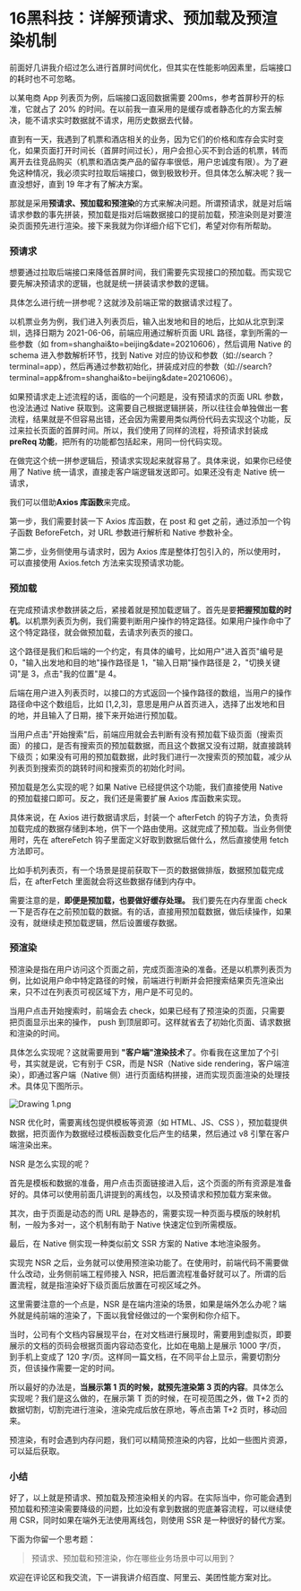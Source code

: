# 16黑科技：详解预请求、预加载及预渲染机制

前面好几讲我介绍过怎么进行首屏时间优化，但其实在性能影响因素里，后端接口的耗时也不可忽略。

以某电商 App 列表页为例，后端接口返回数据需要 200ms，参考首屏秒开的标准，它就占了 20% 的时间。在以前我一直采用的是缓存或者静态化的方案去解决，能不请求实时数据就不请求，用历史数据去代替。

直到有一天，我遇到了机票和酒店相关的业务，因为它们的价格和库存会实时变化，如果页面打开时间长（首屏时间过长），用户会担心买不到合适的机票，转而离开去往竞品购买（机票和酒店类产品的留存率很低，用户忠诚度有限）。为了避免这种情况，我必须实时拉取后端接口，做到极致秒开。但具体怎么解决呢？我一直没想好，直到 19 年才有了解决方案。

那就是采用**预请求、预加载和预渲染**的方式来解决问题。所谓预请求，就是对后端请求参数的事先拼装，预加载是指对后端数据接口的提前加载，预渲染则是对要渲染页面预先进行渲染。接下来我就为你详细介绍下它们，希望对你有所帮助。

### 预请求

想要通过拉取后端接口来降低首屏时间，我们需要先实现接口的预加载。而实现它要先解决预请求的逻辑，也就是统一拼装请求参数的逻辑。

具体怎么进行统一拼参呢？这就涉及前端正常的数据请求过程了。

以机票业务为例，我们进入列表页后，输入出发地和目的地后，比如从北京到深圳，选择日期为 2021-06-06，前端应用通过解析页面 URL 路径，拿到所需的一些参数（如 from=shanghai\&to=beijing\&date=20210606），然后调用 Native 的 schema 进入参数解析环节，找到 Native 对应的协议和参数（如://search？terminal=app），然后再通过参数初始化，拼装成对应的参数（如://search?terminal=app\&from=shanghai\&to=beijing\&date=20210606）。

如果预请求走上述流程的话，面临的一个问题是，没有预请求的页面 URL 参数，也没法通过 Native 获取到。这需要自己根据逻辑拼装，所以往往会单独做出一套流程，结果就是不但容易出错，还会因为需要用类似两份代码去实现这个功能，反过来拉长页面的首屏时间。所以，我们使用了同样的流程，将预请求封装成**preReq 功能**，把所有的功能都包括起来，用同一份代码实现。

在做完这个统一拼参逻辑后，预请求实现起来就容易了。具体来说，如果你已经使用了 Native 统一请求，直接走客户端逻辑发送即可。如果还没有走 Native 统一请求，

我们可以借助**Axios 库函数**来完成。

第一步，我们需要封装一下 Axios 库函数，在 post 和 get 之前，通过添加一个钩子函数 BeforeFetch，对 URL 参数进行解析和 Native 参数补全。

第二步，业务侧使用与请求时，因为 Axios 库是整体打包引入的，所以使用时，可以直接使用 Axios.fetch 方法来实现预请求功能。

### 预加载

在完成预请求参数拼装之后，紧接着就是预加载逻辑了。首先是要**把握预加载的时机**。以机票列表页为例，我们需要判断用户操作的特定路径。如果用户操作命中了这个特定路径，就会做预加载，去请求列表页的接口。

这个路径是我们和后端的一个约定，有具体的编号，比如用户"进入首页"编号是 0，"输入出发地和目的地"操作路径是 1，"输入日期"操作路径是 2，"切换关键词"是 3，点击"我的位置"是 4。

后端在用户进入列表页时，以接口的方式返回一个操作路径的数组，当用户的操作路径命中这个数组后，比如 \[1,2,3\]，意思是用户从首页进入，选择了出发地和目的地，并且输入了日期，接下来开始进行预加载。

当用户点击"开始搜索"后，前端应用就会去判断有没有预加载下级页面（搜索页面）的接口，是否有搜索页的预加载数据，而且这个数据又没有过期，就直接跳转下级页；如果没有可用的预加载数据，此时我们进行一次搜索页的预加载，减少从列表页到搜索页的跳转时间和搜索页的初始化时间。

预加载是怎么实现的呢？如果 Native 已经提供这个功能，我们直接使用 Native 的预加载接口即可。反之，我们还是需要扩展 Axios 库函数来实现。

具体来说，在 Axios 进行数据请求后，封装一个 afterFetch 的钩子方法，负责将加载完成的数据存储到本地，供下一个路由使用。这就完成了预加载。当业务侧使用时，先在 aftereFetch 钩子里面定义好取到数据后做什么，然后直接使用 fetch 方法即可。

比如手机列表页，有一个场景是提前获取下一页的数据做排版，数据预加载完成后，在 afterFetch 里面就会将这些数据存储到内存中。

需要注意的是，**即便是预加载，也要做好缓存处理。** 我们要先在内存里面 check 一下是否存在之前预加载的数据。有的话，直接用预加载数据，做后续操作，如果没有，就继续走预加载逻辑，然后设置缓存数据。

### 预渲染

预渲染是指在用户访问这个页面之前，完成页面渲染的准备。还是以机票列表页为例，比如说用户命中特定路径的时候，前端进行判断并会把搜索结果页先渲染出来，只不过在列表页可视区域下方，用户是不可见的。

当用户点击开始搜索时，前端会去 check，如果已经有了预渲染的页面，只需要把页面显示出来的操作， push 到顶层即可。这样就省去了初始化页面、请求数据和渲染的时间。

具体怎么实现呢？这就需要用到 **"客户端"渲染技术**了。你看我在这里加了个引号，其实就是说，它有别于 CSR，而是 NSR（Native side rendering，客户端渲染），即通过客户端（Native 侧）进行页面结构拼接，进而实现页面渲染的处理技术。具体见下图所示。


<Image alt="Drawing 1.png" src="https://s0.lgstatic.com/i/image6/M00/37/18/Cgp9HWB1vGaACUSkAAEL_bYBv_I190.png"/> 


NSR 优化时，需要离线包提供模板等资源（如 HTML、JS、CSS ），预加载提供数据，把页面作为数据经过模板函数变化后产生的结果，然后通过 v8 引擎在客户端渲染出来。

NSR 是怎么实现的呢？

首先是模板和数据的准备，用户点击页面链接进入后，这个页面的所有资源是准备好的。具体可以使用前面几讲提到的离线包，以及预请求和预加载方案来做。

其次，由于页面是动态的而 URL 是静态的，需要实现一种页面与模版的映射机制，一般为多对一，这个机制有助于 Native 快速定位到所需模版。

最后，在 Native 侧实现一种类似前文 SSR 方案的 Native 本地渲染服务。

实现完 NSR 之后，业务就可以使用预渲染功能了。在使用时，前端代码不需要做什么改动，业务侧前端工程师接入 NSR，把后置流程准备好就可以了。所谓的后置流程，就是指渲染好下级页面后放置在可视区域之外。

这里需要注意的一个点是，NSR 是在端内渲染的场景，如果是端外怎么办呢？端外就是纯前端的渲染了，下面以我曾经做过的一个案例和你介绍下。

当时，公司有个文档内容展现平台，在对文档进行展现时，需要用到虚拟页，即要展示的文档的页码会根据页面内容动态变化，比如在电脑上是展示 1000 字/页，到手机上变成了 120 字/页。这样同一篇文档，在不同平台上显示，需要切割分页，但该操作需要一定的时间。

所以最好的办法是，**当展示第 1 页的时候，就预先渲染第 3 页的内容**。具体怎么实现呢？我们是这么做的，在展示第 T 页的时候，在可视范围之外，做 T+2 页的数据切割，切割完进行渲染，渲染完成后放在原地，等点击第 T+2 页时，移动回来。

预渲染，有时会遇到内存问题，我们可以精简预渲染的内容，比如一些图片资源，可以延后获取。

### 小结

好了，以上就是预请求、预加载及预渲染相关的内容。在实际当中，你可能会遇到预加载和预渲染需要降级的问题，比如没有拿到数据的兜底兼容流程，可以继续使用 CSR，同时如果在端外无法使用离线包，则使用 SSR 是一种很好的替代方案。

下面为你留一个思考题：
> 预请求、预加载和预渲染，你在哪些业务场景中可以用到？

欢迎在评论区和我交流，下一讲我讲介绍百度、阿里云、美团性能方案对比。

